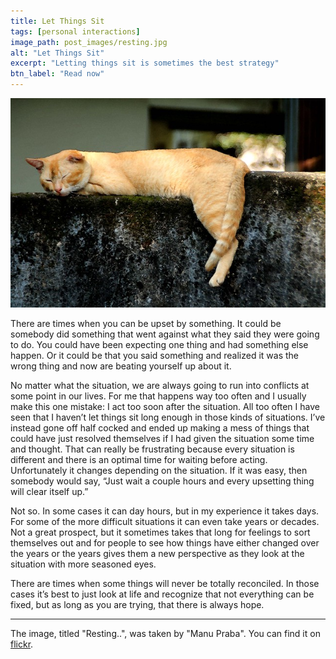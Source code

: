 ```yaml
---
title: Let Things Sit
tags: [personal interactions]
image_path: post_images/resting.jpg
alt: "Let Things Sit"
excerpt: "Letting things sit is sometimes the best strategy"
btn_label: "Read now"
---
```

![resting][image]

There are times when you can be upset by something. It could be somebody did something that went against what they said they were going to do. You could have been expecting one thing and had something else happen. Or it could be that you said something and realized it was the wrong thing and now are beating yourself up about it.

No matter what the situation, we are always going to run into conflicts at some point in our lives. For me that happens way too often and I usually make this one mistake: I act too soon after the situation. All too often I have seen that I haven’t let things sit long enough in those kinds of situations. I’ve instead gone off half cocked and ended up making a mess of things that could have just resolved themselves if I had given the situation some time and thought. That can really be frustrating because every situation is different and there is an optimal time for waiting before acting. Unfortunately it changes depending on the situation. If it was easy, then somebody would say, “Just wait a couple hours and every upsetting thing will clear itself up.”

Not so. In some cases it can day hours, but in my experience it takes days. For some of the more difficult situations it can even take years or decades. Not a great prospect, but it sometimes takes that long for feelings to sort themselves out and for people to see how things have either changed over the years or the years gives them a new perspective as they look at the situation with more seasoned eyes.

There are times when some things will never be totally reconciled. In those cases it’s best to just look at life and recognize that not everything can be fixed, but as long as you are trying, that there is always hope.

---
The image, titled "Resting..", was taken by "Manu Praba". You can find it on [flickr][flickr].

[image]: /images/post_images/resting.jpg
[flickr]: https://www.flickr.com/photos/manu_praba_dissanayake/16478602491
